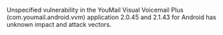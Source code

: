 Unspecified vulnerability in the YouMail Visual Voicemail Plus (com.youmail.android.vvm) application 2.0.45 and 2.1.43 for Android has unknown impact and attack vectors.